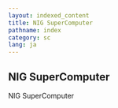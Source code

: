 ```yaml
---
layout: indexed_content
title: NIG SuperComputer
pathname: index
category: sc
lang: ja
---
```


## NIG SuperComputer

NIG SuperComputer